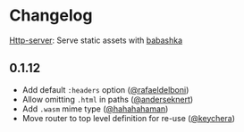 # Changelog

[Http-server](https://github.com/babashka/http-server): Serve static assets with [babashka](https://babashka.org/)

## 0.1.12

- Add default `:headers` option ([@rafaeldelboni](https://github.com/rafaeldelboni))
- Allow omitting `.html` in paths ([@anderseknert](https://github.com/anderseknert))
- Add `.wasm` mime type ([@hahahahaman](https://github.com/hahahahaman))
- Move router to top level definition for re-use ([@keychera](https://github.com/keychera))
